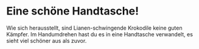 # Eine schöne Handtasche!

Wie sich herausstellt, sind Lianen-schwingende Krokodile keine guten Kämpfer. Im Handumdrehen hast du es in eine Handtasche verwandelt, es sieht viel schöner aus als zuvor.  